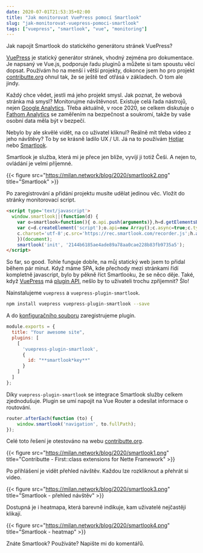 ```yaml
---
date: 2020-07-01T21:53:35+02:00
title: "Jak monitorovat VuePress pomocí Smartlook"
slug: "jak-monitorovat-vuepress-pomoci-smartlook"
tags: ["vuepress", "smartlook", "vue", "monitoring"]
---
```


Jak napojit Smartlook do statického generátoru stránek VuePress?

<!--more-->

[VuePress](https://vuepress.vuejs.org/) je statický generátor stránek, vhodný zejména pro dokumentace. Je napsaný ve Vue.js,
podporuje řadu pluginů a můžete si tam spoustu věcí dopsat. Používám ho na menší i větší projekty,
dokonce jsem ho pro projekt [contributte.org](https://contributte.org) ohnul tak, že se ještě
teď otřásá v základech. O tom ale jindy.

Každý chce vědet, jestli má jeho projekt smysl. Jak poznat, že webová stránka má smysl? Monitorujme návštěvnost.
Existuje celá řada nástrojů, nejen [Google Analytics](https://analytics.google.com). Třeba aktuálně, v roce 2020, se celkem diskutuje o
[Fathom Analytics](https://usefathom.com/) se zaměřením na bezpečnost a soukromí, takže by vaše osobní data
měla být v bezpečí.

Nebylo by ale skvělé vidět, na co uživatel kliknul? Reálně mít třeba video z jeho návštěvy? To by se krásně
ladilo UX / UI. Já na to používám [Hotjar](https://www.hotjar.com) nebo [Smartlook](https://smartlook.com).

Smartlook je služba, která mi je přece jen blíže, vyvíjí ji totiž Češi. A nejen to, ovládání je velmi příjemné.

{{< figure src="https://milan.network/blog/2020/smartlook2.png" title="Smartlook" >}}

Po zaregistrování a přidání projektu musíte udělat jedinou věc. Vložit do stránky monitorovací script.

```html
<script type='text/javascript'>
  window.smartlook||(function(d) {
    var o=smartlook=function(){ o.api.push(arguments)},h=d.getElementsByTagName('head')[0];
    var c=d.createElement('script');o.api=new Array();c.async=true;c.type='text/javascript';
    c.charset='utf-8';c.src='https://rec.smartlook.com/recorder.js';h.appendChild(c);
    })(document);
    smartlook('init', '2144b6185ae4ade89a78aa0cae228b83fb9735a5');
</script>
```

So far, so good. Tohle funguje dobře, na můj statický web jsem to přidal během pár minut.
Když máme SPA, kde přechody mezi stránkami řídí kompletně javascript, bylo by pěkně říct
Smartlooku, že se něco děje. Také, když [VuePress](https://vuepress.vuejs.org/) má [plugin API](https://vuepress.vuejs.org/plugin/),
nešlo by to uživateli trochu zpříjemnit? Šlo!

Nainstalujeme `vuepress` a `vuepress-plugin-smartlook`.

```sh
npm install vuepress vuepress-plugin-smartlook --save
```

A do [konfiguračního souboru](https://vuepress.vuejs.org/guide/directory-structure.html#directory-structure) zaregistrujeme plugin.

```js
module.exports = {
  title: "Your awesome site",
  plugins: [
    [
      'vuepress-plugin-smartlook',
      {
        id: "**smartlook*key**"
      }
    ]
  ]
};
```

Díky `vuepress-plugin-smartlook` se integrace Smartlook služby celkem zjednodušuje. Plugin se umí napojit na Vue Router
a odesílat informace o routování.

```js
router.afterEach(function (to) {
	window.smartlook('navigation', to.fullPath);
});
```

Celé toto řešení je otestováno na webu [contributte.org](https://contributte.org).

{{< figure src="https://milan.network/blog/2020/smartlook1.png" title="Contributte - First::class extensions for Nette Framework" >}}

Po přihlášení je vidět přehled návštěv. Každou lze rozkliknout a přehrát si video.

{{< figure src="https://milan.network/blog/2020/smartlook3.png" title="Smartlook - přehled návštěv" >}}

Dostupná je i heatmapa, která barevně indikuje, kam uživatelé nejčastěji klikají.

{{< figure src="https://milan.network/blog/2020/smartlook4.png" title="Smartlook - heatmap" >}}

Znáte Smartlook? Používáte? Napište mi do komentářů.
